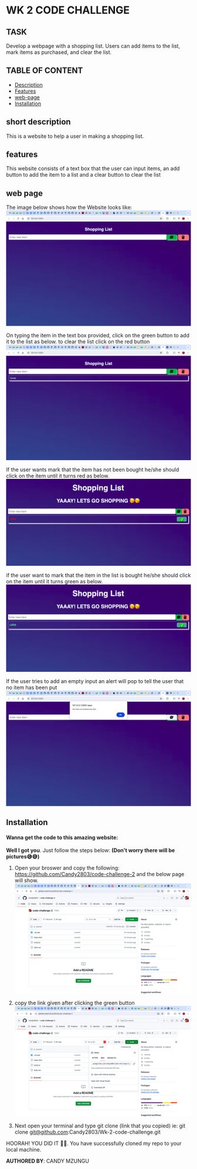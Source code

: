 # WK 2 CODE CHALLENGE

## TASK


Develop a webpage with a shopping list. Users can add items to the list, mark items as purchased, and clear the list.


## TABLE OF CONTENT

- [Description](#short-description)
- [Features](#features)
- [web-page](#web-page)
- [Installation](#Installation)

## short description

This is a website to help a user in making a shopping list.

## features
This website consists of a text box that the user can input items, an add button to add the item to a list and a clear button to clear the list 

## web page

The image below shows how the Website looks like:
![screenshot](./images/Screenshot%202024-07-06%20at%2012.44.31.png)

On typing the item in the text box provided, click on the green button to add it to the list as below. to clear the list click on the red button
![screenshot](./images/Screenshot%202024-07-06%20at%2012.47.04.png)

If the user wants mark that the item has not been bought he/she should click on the item until it turns red as below.
![screenshot](./images/Screenshot%202024-07-07%20at%2010.52.50.png)

if the user want to mark that the item in the list is bought he/she should click on the item until it turns green as below.
![screenshot](./images/Screenshot%202024-07-07%20at%2010.57.16.png)

If the user tries to add an empty input an alert will pop to tell the user that no item has been put 
![screenshot](./images/Screenshot%202024-07-06%20at%2012.49.11.png)

## Installation

#### Wanna get the code to this amazing website:
**Well I got you**. Just follow the steps below:
**(Don't worry there will be pictures😅😅)**

1. Open your broswer and copy the following: https://github.com/Candy2803/code-challenge-2 and the below page will show.
![screenshot](./images/Screenshot%202024-07-06%20at%2012.50.14.png)

2. copy the link given after clicking the green button
![screenshot](./images/Screenshot%202024-07-06%20at%2012.51.07.png)

3. Next open your terminal and type git clone (link that you copied) ie: git clone git@github.com:Candy2803/Wk-2-code-challenge.git

HOORAH! YOU DID IT 🥳🥳. You have successfully cloned my repo to your local machine.

**AUTHORED BY**: CANDY MZUNGU